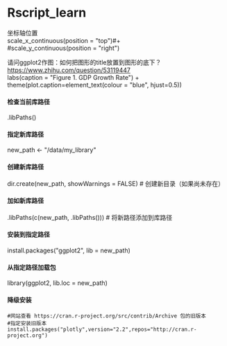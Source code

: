 # Rscript_learn


坐标轴位置  
  scale_x_continuous(position = "top")#+  
  #scale_y_continuous(position = "right")  

请问ggplot2作图：如何把图形的title放置到图形的底下？  
https://www.zhihu.com/question/53119447   
  labs(caption = "Figure 1. GDP Growth Rate") +   
  theme(plot.caption=element_text(colour = "blue", hjust=0.5))  



#### 检查当前库路径
.libPaths()

#### 指定新库路径
new_path <- "/data/my_library"

#### 创建新库路径
dir.create(new_path, showWarnings = FALSE)  # 创建新目录（如果尚未存在）

#### 加如新库路径
.libPaths(c(new_path, .libPaths()))  # 将新路径添加到库路径

#### 安装到指定路径
install.packages("ggplot2", lib = new_path)

#### 从指定路径加载包
library(ggplot2, lib.loc = new_path)

#### 降级安装
```
#网站查看 https://cran.r-project.org/src/contrib/Archive 包的旧版本
#指定安装旧版本
install.packages("plotly",version="2.2",repos="http://cran.r-project.org")
```

